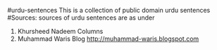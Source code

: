 #urdu-sentences
This is a collection of public domain urdu sentences
#Sources:
sources of urdu sentences are as under
1. Khursheed Nadeem Columns
2. Muhammad Waris Blog http://muhammad-waris.blogspot.com
